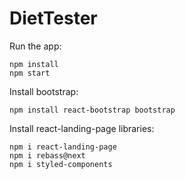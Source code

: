 # DietTester

Run the app:

```
npm install
npm start
```

Install bootstrap:

```
npm install react-bootstrap bootstrap
```

Install react-landing-page libraries:
```
npm i react-landing-page
npm i rebass@next
npm i styled-components
```
